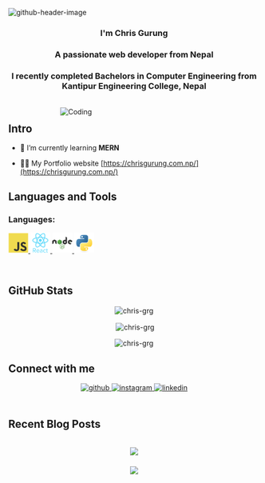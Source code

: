 ![github-header-image](https://user-images.githubusercontent.com/121335744/233936601-eda661eb-9c1f-4841-bea7-976537de22a5.png)

<h3 align="center">I'm Chris Gurung </h3> 
<h3 align="center">A passionate web developer from Nepal</h3>
<h3 align="center">I recently completed Bachelors in Computer Engineering from Kantipur Engineering College, Nepal</h3>

</br>

<img align="right" alt="Coding" width="400" src="https://raw.githubusercontent.com/abhisheknaiidu/abhisheknaiidu/master/code.gif"/>

## Intro
- 🌱 I’m currently learning **MERN**

- 👨‍💻 My Portfolio website [https://chrisgurung.com.np/](https://chrisgurung.com.np/)


## Languages and Tools
<div>
<h3 align="left">Languages:</h3>
<p align="left"> <a href="https://developer.mozilla.org/en-US/docs/Web/JavaScript" target="_blank" rel="noreferrer"> <img src="https://raw.githubusercontent.com/devicons/devicon/master/icons/javascript/javascript-original.svg" alt="javascript" width="40" height="40"/> </a> 
  <a href="https://react.dev" target="_blank" rel="noreferrer"> <img src="https://raw.githubusercontent.com/devicons/devicon/master/icons/react/react-original-wordmark.svg" alt="react" width="40" height="40"/> </a>
  <a href="https://nodejs.org" target="_blank" rel="noreferrer"> <img src="https://raw.githubusercontent.com/devicons/devicon/master/icons/nodejs/nodejs-original-wordmark.svg" alt="nodejs" width="40" height="40"/> </a> <a href="https://www.python.org" target="_blank" rel="noreferrer"> <img src="https://raw.githubusercontent.com/devicons/devicon/master/icons/python/python-original.svg" alt="python" width="40" height="40"/> </a> </p>
</div>

<br/>

## GitHub Stats
<div align="center">
<p><img align="center" src="https://github-readme-stats.vercel.app/api/top-langs?username=chris-grg&show_icons=true&theme=react" alt="chris-grg" /></p>

<p>&nbsp;<img align="center" src="https://github-readme-stats.vercel.app/api?username=chris-grg&show_icons=true&theme=react" alt="chris-grg" /></p>

<p><img align="center" src="https://github-readme-streak-stats.herokuapp.com/?user=chris-grg&show_icons=true&theme=react" alt="chris-grg" /></p>
</div>

## Connect with me  
<div align="center">
<a href="https://github.com/chris-grg" target="_blank">
<img src=https://img.shields.io/badge/github-%2324292e.svg?&style=for-the-badge&logo=github&logoColor=white alt=github style="margin-bottom: 5px;" />
</a>
<a href="https://instagram.com/chris_tamu" target="_blank">
<img src=https://img.shields.io/badge/instagram-%23000000.svg?&style=for-the-badge&logo=instagram&logoColor=white alt=instagram style="margin-bottom: 5px;" />
</a>
</a>
<a href="https://linkedin.com/in/chris-gurung-98748b214" target="_blank">
<img src=https://img.shields.io/badge/linkedin-%231E77B5.svg?&style=for-the-badge&logo=linkedin&logoColor=white alt=linkedin style="margin-bottom: 5px;" />
</a>  
</div>  
  

<br/>  





## Recent Blog Posts  
  

<br/>  

<div align="center"><img src="https://spotify-github-profile.vercel.app/api/view?uid=nfgmvo49kedune6kxdco7ivpd&cover_image=true&theme=default&show_offline=true&background_color=121212&interchange=false&bar_color=53b14f&bar_color_cover=false" /></div>  

<br/>  

<div align="center">
<img src="https://komarev.com/ghpvc/?username=chris-grg&&style=flat-square" align="center" />
</div>  
  

<br/>  


<br />

